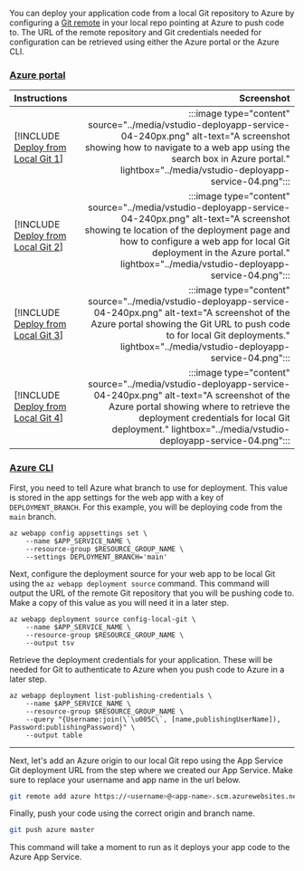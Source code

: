 You can deploy your application code from a local Git repository to Azure by configuring a [Git remote](https://git-scm.com/book/en/v2/Git-Basics-Working-with-Remotes) in your local repo pointing at Azure to push code to. The URL of the remote repository and Git credentials needed for configuration can be retrieved using either the Azure portal or the Azure CLI.

### [Azure portal](#tab/deploy-instructions-azportal)

| Instructions    | Screenshot |
|:----------------|-----------:|
| [!INCLUDE [Deploy from Local Git 1](<./includes/deploy-app-service/deploy-from-local-git-azportal-1.md>)] | :::image type="content" source="../media/vstudio-deployapp-service-04-240px.png" alt-text="A screenshot showing how to navigate to a web app using the search box in Azure portal." lightbox="../media/vstudio-deployapp-service-04.png"::: |
| [!INCLUDE [Deploy from Local Git 2](<./includes/deploy-app-service/deploy-from-local-git-azportal-2.md>)] | :::image type="content" source="../media/vstudio-deployapp-service-04-240px.png" alt-text="A screenshot showing te location of the deployment page and how to configure a web app for local Git deployment in the Azure portal." lightbox="../media/vstudio-deployapp-service-04.png"::: |
| [!INCLUDE [Deploy from Local Git 3](<./includes/deploy-app-service/deploy-from-local-git-azportal-3.md>)] | :::image type="content" source="../media/vstudio-deployapp-service-04-240px.png" alt-text="A screenshot of the Azure portal showing the Git URL to push code to for local Git deployments." lightbox="../media/vstudio-deployapp-service-04.png"::: |
| [!INCLUDE [Deploy from Local Git 4](<./includes/deploy-app-service/deploy-from-local-git-azportal-4.md>)] | :::image type="content" source="../media/vstudio-deployapp-service-04-240px.png" alt-text="A screenshot of the Azure portal showing where to retrieve the deployment credentials for local Git deployment." lightbox="../media/vstudio-deployapp-service-04.png"::: |

### [Azure CLI](#tab/deploy-instructions-azcli)

First, you need to tell Azure what branch to use for deployment. This value is stored in the app settings for the web app with a key of `DEPLOYMENT_BRANCH`. For this example, you will be deploying code from the `main` branch.

```azurecli
az webapp config appsettings set \
    --name $APP_SERVICE_NAME \
    --resource-group $RESOURCE_GROUP_NAME \
    --settings DEPLOYMENT_BRANCH='main'
```

Next, configure the deployment source for your web app to be local Git using the `az webapp deployment source` command.  This command will output the URL of the remote Git repository that you will be pushing code to.  Make a copy of this value as you will need it in a later step.

```azurecli
az webapp deployment source config-local-git \
    --name $APP_SERVICE_NAME \
    --resource-group $RESOURCE_GROUP_NAME \
    --output tsv
```

Retrieve the deployment credentials for your application.  These will be needed for Git to authenticate to Azure when you push code to Azure in a later step.

```azurecli
az webapp deployment list-publishing-credentials \
    --name $APP_SERVICE_NAME \
    --resource-group $RESOURCE_GROUP_NAME \
    --query "{Username:join(\`\u005C\`, [name,publishingUserName]), Password:publishingPassword}" \
    --output table
```

---

Next, let's add an Azure origin to our local Git repo using the App Service Git deployment URL from the step where we created our App Service.  Make sure to replace your username and app name in the url below.

```bash
git remote add azure https://<username>@<app-name>.scm.azurewebsites.net/<your-app-name>.git
```

Finally, push your code using the correct origin and branch name.

```bash
git push azure master
```

This command will take a moment to run as it deploys your app code to the Azure App Service.